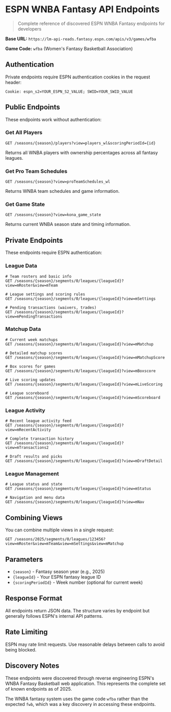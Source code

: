 # ESPN WNBA Fantasy API Endpoints

> Complete reference of discovered ESPN WNBA Fantasy endpoints for developers

**Base URL:** `https://lm-api-reads.fantasy.espn.com/apis/v3/games/wfba`

**Game Code:** `wfba` (Women's Fantasy Basketball Association)

## Authentication

Private endpoints require ESPN authentication cookies in the request header:

```
Cookie: espn_s2=YOUR_ESPN_S2_VALUE; SWID=YOUR_SWID_VALUE
```

## Public Endpoints

These endpoints work without authentication:

### Get All Players
```
GET /seasons/{season}/players?view=players_wl&scoringPeriodId={id}
```
Returns all WNBA players with ownership percentages across all fantasy leagues.

### Get Pro Team Schedules  
```
GET /seasons/{season}?view=proTeamSchedules_wl
```
Returns WNBA team schedules and game information.

### Get Game State
```
GET /seasons/{season}?view=kona_game_state
```
Returns current WNBA season state and timing information.

## Private Endpoints

These endpoints require ESPN authentication:

### League Data
```
# Team rosters and basic info
GET /seasons/{season}/segments/0/leagues/{leagueId}?view=mRoster&view=mTeam

# League settings and scoring rules
GET /seasons/{season}/segments/0/leagues/{leagueId}?view=mSettings

# Pending transactions (waivers, trades)
GET /seasons/{season}/segments/0/leagues/{leagueId}?view=mPendingTransactions
```

### Matchup Data
```
# Current week matchups
GET /seasons/{season}/segments/0/leagues/{leagueId}?view=mMatchup

# Detailed matchup scores
GET /seasons/{season}/segments/0/leagues/{leagueId}?view=mMatchupScore

# Box scores for games
GET /seasons/{season}/segments/0/leagues/{leagueId}?view=mBoxscore

# Live scoring updates
GET /seasons/{season}/segments/0/leagues/{leagueId}?view=mLiveScoring

# League scoreboard
GET /seasons/{season}/segments/0/leagues/{leagueId}?view=mScoreboard
```

### League Activity
```
# Recent league activity feed
GET /seasons/{season}/segments/0/leagues/{leagueId}?view=mRecentActivity

# Complete transaction history
GET /seasons/{season}/segments/0/leagues/{leagueId}?view=mTransactions2

# Draft results and picks
GET /seasons/{season}/segments/0/leagues/{leagueId}?view=mDraftDetail
```

### League Management
```
# League status and state
GET /seasons/{season}/segments/0/leagues/{leagueId}?view=mStatus

# Navigation and menu data
GET /seasons/{season}/segments/0/leagues/{leagueId}?view=mNav
```

## Combining Views

You can combine multiple views in a single request:

```
GET /seasons/2025/segments/0/leagues/123456?view=mRoster&view=mTeam&view=mSettings&view=mMatchup
```

## Parameters

- `{season}` - Fantasy season year (e.g., 2025)
- `{leagueId}` - Your ESPN fantasy league ID
- `{scoringPeriodId}` - Week number (optional for current week)

## Response Format

All endpoints return JSON data. The structure varies by endpoint but generally follows ESPN's internal API patterns.

## Rate Limiting

ESPN may rate limit requests. Use reasonable delays between calls to avoid being blocked.

## Discovery Notes

These endpoints were discovered through reverse engineering ESPN's WNBA Fantasy Basketball web application. This represents the complete set of known endpoints as of 2025.

The WNBA fantasy system uses the game code `wfba` rather than the expected `fwb`, which was a key discovery in accessing these endpoints.